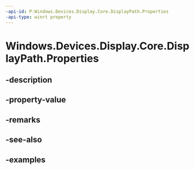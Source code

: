 ```yaml
---
-api-id: P:Windows.Devices.Display.Core.DisplayPath.Properties
-api-type: winrt property
---
```


<!-- Property syntax.
public IMap<Guid, object> Properties { get; }
-->

# Windows.Devices.Display.Core.DisplayPath.Properties

## -description

## -property-value

## -remarks

## -see-also

## -examples


